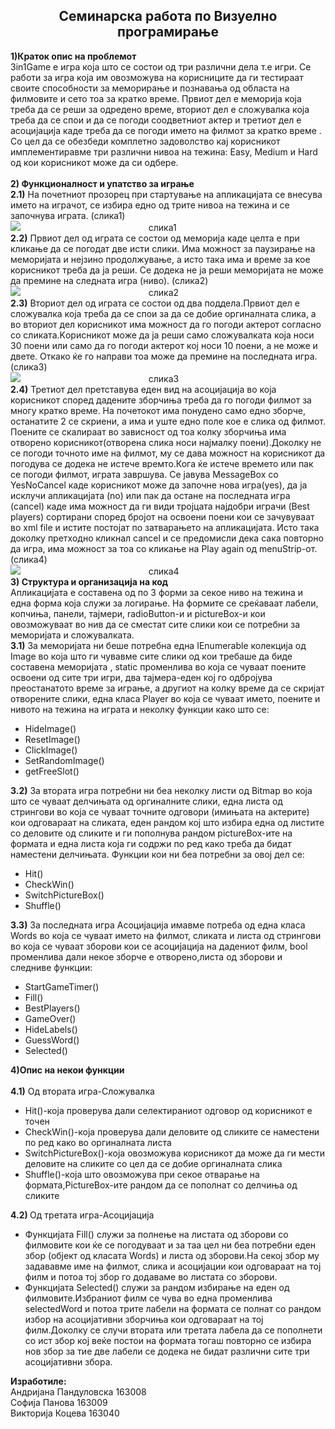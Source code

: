 <h2 align="center">Семинарска работа по Визуелно програмирање</h2>
<b>1)Краток опис на проблемот</b> <br> 
3in1Game е игра која што се состои од три различни дела т.е игри. Се работи за игра која им овозможува на корисниците да ги тестираат своите способности за меморирање и познавања од областа на филмовите и сето тоа за кратко време. Првиот дел е меморија која треба да се реши за одредено време, вториот дел е сложувалка која треба да се спои и да се погоди соодветниот актер и третиот дел е асоцијација каде треба да се погоди името на филмот за кратко време . Со цел да се обезбеди комплетно задоволство кај корисникот имплементиравме три различни нивоа на тежина:  Easy, Medium и Hard од кои корисникот може да си одбере.<br> <br>
<b>2) Функционалност и упатство за играње </b><br>
<b>2.1)</b> На почетниот прозорец при стартување на апликацијата се внесува името на играчот, се избира едно од трите нивоа на тежина и се започнува играта. (слика1) <br>
 <img src="https://raw.githubusercontent.com/Koceva/3in1Game/master/3in1Game/Resources/prva.png"/> 
 &nbsp;&nbsp;&nbsp;&nbsp;&nbsp;&nbsp;&nbsp;&nbsp;&nbsp;&nbsp;&nbsp; &nbsp;&nbsp;&nbsp;&nbsp;&nbsp;&nbsp;&nbsp;&nbsp;&nbsp;&nbsp;&nbsp;  &nbsp;&nbsp;&nbsp;&nbsp;&nbsp;&nbsp;&nbsp;&nbsp;&nbsp;&nbsp;&nbsp;&nbsp;&nbsp;&nbsp;&nbsp;&nbsp;&nbsp;&nbsp;&nbsp;&nbsp;&nbsp;&nbsp;&nbsp;&nbsp;&nbsp;&nbsp;&nbsp;<span>слика1</span><br>
<b>2.2)</b> Првиот дел од играта се состои од меморија каде целта е при кликање да се погодат две исти слики. Има можност за паузирање на меморијата и нејзино продолжување, а исто така има и време за кое корисникот треба да ја реши. Се додека не ја реши меморијата не може да премине на следната игра (ниво). (слика2) <br>
  <img src="https://raw.githubusercontent.com/Koceva/3in1Game/master/3in1Game/Resources/vtora.png"/>  
   &nbsp;&nbsp;&nbsp;&nbsp;&nbsp;&nbsp;&nbsp;&nbsp;&nbsp;&nbsp;&nbsp; &nbsp;&nbsp;&nbsp;&nbsp;&nbsp;&nbsp;&nbsp;&nbsp;&nbsp;&nbsp;&nbsp;  &nbsp;&nbsp;&nbsp;&nbsp;&nbsp;&nbsp;&nbsp;&nbsp;&nbsp;&nbsp;&nbsp;&nbsp;&nbsp;&nbsp;&nbsp;&nbsp;&nbsp;&nbsp;&nbsp;&nbsp;&nbsp;&nbsp;&nbsp;&nbsp;&nbsp;&nbsp;&nbsp;<span>слика2</span><br>
<b>2.3)</b> Вториот дел од играта се состои од два поддела.Првиот дел е сложувалка која треба да се спои за да се добие оргиналната слика, а во вториот дел корисникот има можност да го погоди актерот согласно со сликата.Kорисникот може да ја реши само сложувалката која носи 30 поени или само да го погоди актерот кој носи 10 поени, а не може и двете. Откако ќе го направи тоа може да премине на последната игра. (слика3)<br>
 <img src="https://raw.githubusercontent.com/Koceva/3in1Game/master/3in1Game/Resources/treta.png"/>
  &nbsp;&nbsp;&nbsp;&nbsp;&nbsp;&nbsp;&nbsp;&nbsp;&nbsp;&nbsp;&nbsp; &nbsp;&nbsp;&nbsp;&nbsp;&nbsp;&nbsp;&nbsp;&nbsp;&nbsp;&nbsp;&nbsp;  &nbsp;&nbsp;&nbsp;&nbsp;&nbsp;&nbsp;&nbsp;&nbsp;&nbsp;&nbsp;&nbsp;&nbsp;&nbsp;&nbsp;&nbsp;&nbsp;&nbsp;&nbsp;&nbsp;&nbsp;&nbsp;&nbsp;&nbsp;&nbsp;&nbsp;&nbsp;&nbsp;<span>слика3</span><br>
<b>2.4)</b> Третиот дел претставува еден вид на асоцијација во која корисникот според дадените зборчиња треба да го погоди филмот за многу кратко време. На почетокот има понудено само едно зборче, останатите 2 се скриени, а има и уште едно поле кое е слика од филмот. Поените се скалираат во зависност од тоа колку зборчиња има отворено корисникот(отворена слика носи најмалку поени).Доколку не се погоди точното име на филмот, му се дава можност на корисникот да погодува се додека не истече времто.Кога ќе истече времето или пак се погоди филмот, играта завршува. Се јавува MessageBox со  YesNoCancel каде корисникот може да започне нова игра(yes), да ја исклучи апликацијата (no) или пак да остане на последната игра (cancel) каде има можност да ги види тројцата најдобри играчи (Best players) сортирани според бројот на освоени поени кои се зачувуваат во xml file и истите постојат по затварањето на апликацијата. Исто така доколку претходно кликнал cancel и се предомисли дека сака повторно да игра, има можност за тоа со кликање на Play again од menuStrip-от. (слика4)<br>
 <img src="https://raw.githubusercontent.com/Koceva/3in1Game/master/3in1Game/Resources/cetvrta.png"/>
  &nbsp;&nbsp;&nbsp;&nbsp;&nbsp;&nbsp;&nbsp;&nbsp;&nbsp;&nbsp;&nbsp; &nbsp;&nbsp;&nbsp;&nbsp;&nbsp;&nbsp;&nbsp;&nbsp;&nbsp;&nbsp;&nbsp;  &nbsp;&nbsp;&nbsp;&nbsp;&nbsp;&nbsp;&nbsp;&nbsp;&nbsp;&nbsp;&nbsp;&nbsp;&nbsp;&nbsp;&nbsp;&nbsp;&nbsp;&nbsp;&nbsp;&nbsp;&nbsp;&nbsp;&nbsp;&nbsp;&nbsp;&nbsp;&nbsp;<span>слика4</span><br>
 <b>3) Структура и организација на код </b><br>
Апликацијата е составена од по 3 форми за секое ниво на тежина и една форма која служи за логирање. На формите се среќаваат лабели, копчиња, панели, тајмери, radioButton-и и pictureBox-и кои овозможуваат во нив да се сместат сите слики кои се потребни за меморијата и сложувалката. <br>
<b>3.1)</b> За меморијата ни беше потребна една IEnumerable колекција од Image во која што ги чувавме сите слики од кои требаше да биде составена меморијата , static променлива во која се чуваат поените освоени од сите три игри, два тајмера-еден кој го одбројува преостанатото време за играње, а другиот на колку време да се скријат отворените слики, една класа Player во која се чуваат името, поените и нивото на тежина на играта и неколку функции како што се:<br>
<ul>
<li>HideImage() </li>
<li>ResetImage() </li>
<li>ClickImage() </li>
<li>SetRandomImage() </li>
<li>getFreeSlot() </li>
</ul>
<b>3.2)</b> За втората игра потребни ни беа неколку листи од Bitmap во која што се чуваат делчињата од оргиналните слики, една листа од стрингови во која се чуваат точните одговори (имињата на актерите) кои одговараат на сликата, еден рандом кој што избира една од листите со деловите од сликите и ги пополнува рандом pictureBox-ите на формата и една листа која ги содржи по ред како треба да бидат наместени делчињата. Функции кои ни беа потребни за овој дел се: <br>
<ul>
<li>	Hit() </li>
<li>	CheckWin()</li>
<li>	SwitchPictureBox()</li>
<li>	Shuffle()</li>
</ul>
<b>3.3)</b> За последната игра Асоцијација имавме потреба од една класа Words во која се чуваат името на филмот, сликата и листа од стрингови во која се чуваат зборови кои се асоцијација на дадениот филм, bool променлива дали некое зборче е отворено,листа од зборови и следниве функции: <br>
<ul>
<li>	StartGameTimer() </li>
<li>	Fill()</li>
<li>	BestPlayers()</li>
<li>	GameOver()</li>
<li>	HideLabels()</li>
<li>GuessWord()</li>
<li>	Selected()</li>
</ul> 
<b>4)Опис на некои функции </b> <br><br>
<b>4.1)</b> Од втората игра-Сложувалка
<ul>
<li>Hit()-која проверува дали селектираниот одговор од корисникот е точен</li>
<li>CheckWin()-која проверува дали деловите од сликите се наместени по ред како во оргиналната листа</li>
<li>SwitchPictureBox()-која овозможува корисникот да може да ги мести деловите на сликите со цел да се добие оргиналната слика</li>
<li>Shuffle()-која што овозможува при секое отварање на формата,PictureBox-ите рандом да се пополнат со делчиња од сликите </li>
</ul>
<b>4.2) </b>Од третата игра-Асоцијација
<ul>
<li>Функцијата Fill() служи за полнење на листата од зборови со филмовите кои ќе се погодуваат и за таа цел ни беа потребни еден збор (објект од класата Words) и листа од зборови.На секој збор му задававме име на филмот, слика и асоцијации кои одговараат на тој филм и потоа тој збор  го додаваме во листата со зборови.</li>
<li>Функцијата Selected() служи за рандом избирање на еден од филмовите.Избраниот филм се чува во една променлива selectedWord и потоа трите лабели на формата се полнат со рандом избор на асоцијативни зборчиња кои одговараат на тој филм.Доколку се случи втората или третата лабела да се пополнети со ист збор кој веќе постои на формата тогаш повторно се избира нов збор за тие две лабели се додека не бидат различни сите три асоцијативни збора.</li>
</ul>

<b>Изработиле:</b> <br>
   Андријана Пандуловска 163008<br>
   Софија Панова 163009<br>
   Викторија Коцева 163040<br>

                                                                                           

